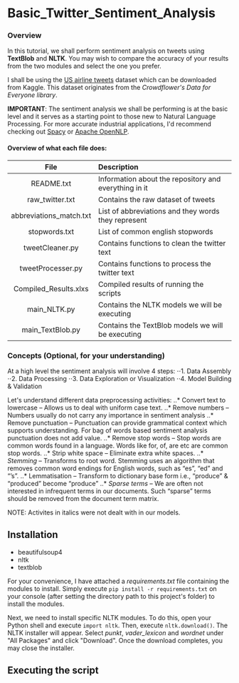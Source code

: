 # Basic_Twitter_Sentiment_Analysis
### Overview
In this tutorial, we shall perform sentiment analysis on tweets using **TextBlob** and **NLTK**. You may wish to compare the accuracy of your results from the two modules and select the one you prefer. 

I shall be using the [US airline tweets](https://www.kaggle.com/crowdflower/twitter-airline-sentiment) dataset which can be downloaded from Kaggle. This dataset originates from the *Crowdflower's Data for Everyone library*.

**IMPORTANT**: The sentiment analysis we shall be performing is at the basic level and it serves as a starting point to those new to Natural Language Processing. For more accurate industrial applications, I'd recommend checking out [Spacy](https://spacy.io/) or [Apache OpenNLP](https://opennlp.apache.org/).

#### Overview of what each file does:
| File                       | Description                                           |
| :-------------------------:|:----------------------------------------------------- |
| README.txt                 |Information about the repository and everything in it  |
| raw_twitter.txt            |Contains the raw dataset of tweets                     |
| abbreviations_match.txt    |List of abbreviations and they words they represent    |
| stopwords.txt              |List of common english stopwords                       |
| tweetCleaner.py            |Contains functions to clean the twitter text           |
| tweetProcesser.py          |Contains functions to process the twitter text         |
| Compiled_Results.xlxs      |Compiled results of running the scripts                |
| main_NLTK.py               | Contains the NLTK models we will be executing         |
| main_TextBlob.py           | Contains the TextBlob models we will be executing     |

### Concepts (Optional, for your understanding)

At a high level the sentiment analysis will involve 4 steps:
⋅⋅1. Data Assembly
⋅⋅2. Data Processing
⋅⋅3. Data Exploration or Visualization
⋅⋅4. Model Building & Validation

Let's understand different data preprocessing activities:
..* Convert text to lowercase – Allows us to deal with uniform case text.
..* Remove numbers – Numbers usually do not carry any importance in sentiment analysis
..* Remove punctuation – Punctuation can provide grammatical context which supports understanding. For bag of words based sentiment analysis punctuation does not add value.
..* Remove stop words – Stop words are common words found in a language. Words like for, of, are etc are common stop words.
..* Strip white space – Eliminate extra white spaces.
..* *Stemming* – Transforms to root word. Stemming uses an algorithm that removes common word endings for English words, such as “es”, “ed” and “’s”. 
..* Lemmatisation – Transform to dictionary base form i.e., “produce” & “produced” become “produce”
..* *Sparse terms* – We are often not interested in infrequent terms in our documents. Such “sparse” terms should be removed from the document term matrix.

NOTE: Activites in italics were not dealt with in our models.


## Installation
* beautifulsoup4
* nltk
* textblob

For your convenience, I have attached a *requirements.txt* file containing the modules to install. Simply execute `pip install -r requirements.txt` on your console (after setting the directory path to this project's folder) to install the modules. 

Next, we need to install specific NLTK modules. To do this, open your Python shell and execute `import nltk`. Then, execute `nltk.download()`. The NLTK installer will appear. Select *punkt*, *vader_lexicon* and *wordnet* under "All Packages" and click "Download". Once the download completes, you may close the installer.

## Executing the script





